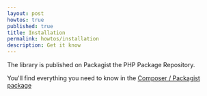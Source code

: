 ```yaml
---
layout: post
howtos: true
published: true
title: Installation
permalink: howtos/installation
description: Get it know
---
```


The library is published on Packagist the PHP Package Repository.

You'll find everything you need to know in the [Composer / Packagist package](https://packagist.org/packages/rodneyrehm/plist)